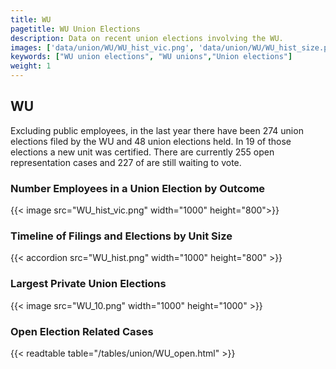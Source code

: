 ```yaml
---
title: WU
pagetitle: WU Union Elections
description: Data on recent union elections involving the WU.
images: ['data/union/WU/WU_hist_vic.png', 'data/union/WU/WU_hist_size.png', 'data/union/WU/WU_10.png']
keywords: ["WU union elections", "WU unions","Union elections"]
weight: 1
---
```

##  WU

Excluding public employees, in the last year there have been 274 union elections filed by the WU and 48 union elections held. In 19 of those elections a new unit was certified. There are currently 255 open representation cases and 227 of are still waiting to vote.

### Number Employees in a Union Election by Outcome
{{< image src="WU_hist_vic.png" width="1000" height="800">}}

### Timeline of Filings and Elections by Unit Size
{{< accordion src="WU_hist.png" width="1000" height="800" >}}

### Largest Private Union Elections
{{< image src="WU_10.png" width="1000" height="1000"  >}}

### Open Election Related Cases
{{< readtable table="/tables/union/WU_open.html" >}}

